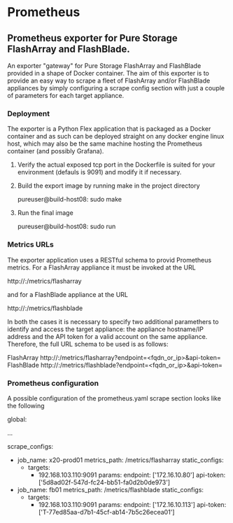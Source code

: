 # Prometheus

## Prometheus exporter for Pure Storage FlashArray and FlashBlade.

An exporter "gateway" for Pure Storage FlashArray and FlashBlade provided in a shape of Docker container.
The aim of this exporter is to provide an easy way to scrape a fleet of FlashArray and/or FlashBlade appliances by simply configuring a scrape config section with just a couple of parameters for each target appliance.

### Deployment

The exporter is a Python Flex application that is packaged as a Docker container and as such can be deployed straight on any docker engine linux host, which may also be the same machine hosting the Prometheus container (and possibly Grafana).

1. Verify the actual exposed tcp port in the Dockerfile is suited for your environment (defauls is 9091) and modify it if necessary.
2. Build the export image by running make in the project directory

     pureuser@build-host08: sudo make

3. Run the final image

     pureuser@build-host08: sudo run

### Metrics URLs

The exporter application uses a RESTful schema to provid Prometheus metrics. For a FlashArray appliance it must be invoked at the URL

   http://<exporter-ip>:<exporter-port>/metrics/flasharray

and for a FlashBlade appliance at the URL

   http://<exporter-ip>:<exporter-port>/metrics/flashblade

In both the cases it is necessary to specify two additional paramethers to identify and access the target appliance: the appliance hostname/IP address and the API token for a valid account on the same appliance. Therefore, the full URL schema to be used is as follows:

   FlashArray     http://<exporter-ip>:<exporter-port>/metrics/flasharray?endpoint=<fqdn_or_ip>&api-token=<APItoken>
   FlashBlade     http://<exporter-ip>:<exporter-port>/metrics/flashblade?endpoint=<fqdn_or_ip>&api-token=<APItoken>

### Prometheus configuration

A possible configuration of the prometheus.yaml scrape section looks like the following

global:

...

scrape_configs:
- job_name: x20-prod01
  metrics_path: /metrics/flasharray
  static_configs:
  - targets:
    - 192.168.103.110:9091
  params:
    endpoint: ['172.16.10.80']
    api-token: ['5d8ad02f-547d-fc24-bb51-fa0d2b0de973']
- job_name: fb01
  metrics_path: /metrics/flashblade
  static_configs:
  - targets:
    - 192.168.103.110:9091
  params:
    endpoint: ['172.16.10.113']
    api-token: ['T-77ed85aa-d7b1-45cf-ab14-7b5c26ecea01']
